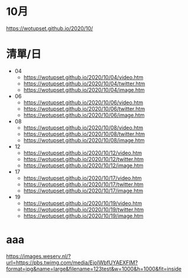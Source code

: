 # 10月
https://wotupset.github.io/2020/10/

# 清單/日
+ 04
  + https://wotupset.github.io/2020/10/04/video.htm 
  + https://wotupset.github.io/2020/10/04/twitter.htm  
  + https://wotupset.github.io/2020/10/04/image.htm
+ 06
  + https://wotupset.github.io/2020/10/06/video.htm 
  + https://wotupset.github.io/2020/10/06/twitter.htm  
  + https://wotupset.github.io/2020/10/06/image.htm
+ 08
  + https://wotupset.github.io/2020/10/08/video.htm 
  + https://wotupset.github.io/2020/10/08/twitter.htm  
  + https://wotupset.github.io/2020/10/08/image.htm
+ 12
  + https://wotupset.github.io/2020/10/12/video.htm 
  + https://wotupset.github.io/2020/10/12/twitter.htm  
  + https://wotupset.github.io/2020/10/12/image.htm
+ 17
  + https://wotupset.github.io/2020/10/17/video.htm 
  + https://wotupset.github.io/2020/10/17/twitter.htm  
  + https://wotupset.github.io/2020/10/17/image.htm
+ 19
  + https://wotupset.github.io/2020/10/19/video.htm 
  + https://wotupset.github.io/2020/10/19/twitter.htm  
  + https://wotupset.github.io/2020/10/19/image.htm




# aaa



https://images.weserv.nl/?url=https://pbs.twimg.com/media/EjoIWbfUYAEXFIM?format=jpg&name=large&filename=123test&w=1000&h=1000&fit=inside

